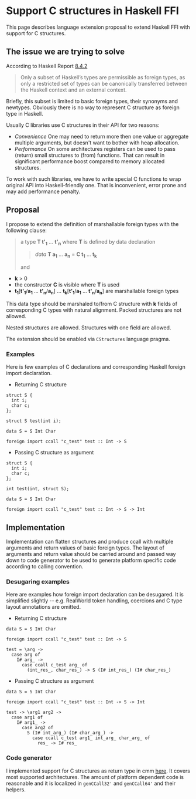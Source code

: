 # Support C structures in Haskell FFI



This page describes language extension proposal to extend Haskell FFI with support for C structures.


## The issue we are trying to solve



According to Haskell Report [
8.4.2](http://www.haskell.org/onlinereport/haskell2010/haskellch8.html#x15-1560008.4.2)


>
>
> Only a subset of Haskell’s types are permissible as foreign types, as only a restricted set of types can be canonically transferred between the Haskell context and an external context.
>
>


Briefly, this subset is limited to basic foreign types, their synonyms and newtypes. Obviously there is no way to represent C structure as foreign type in Haskell. 



Usually C libraries use C structures in their API for two reasons:


- *Convenience*
  One may need to return more then one value or aggregate multiple arguments, but doesn't want to bother with heap allocation.
- *Performance*
  On some architectures registers can be used to pass (return) small structures to (from) functions. That can result in significant performance boost compared to memory allocated structures.


To work with such libraries, we have to write special C functions to wrap original API into Haskell-friendly one. That is inconvenient, error prone and may add performance penalty.


## Proposal



I propose to extend the definition of marshallable foreign types with the following clause:


>
>
> a type **T t'<sub>1</sub>** ... **t'<sub>n</sub>** where **T** is defined by data declaration
>
>
> >
> >
> > *data* **T a<sub>1</sub>** ... **a<sub>n</sub>** = **C t<sub>1</sub>** ... **t<sub>k</sub>**
> >
> >
>
>
> and
>
>

- **k** \> 0
- the constructor **C** is visible where **T** is used
- **t<sub>1</sub>**\[**t'<sub>1</sub>**/**a<sub>1</sub>** ... **t'<sub>n</sub>**/**a<sub>n</sub>**\] ... **t<sub>k</sub>**\[**t'<sub>1</sub>**/**a<sub>1</sub>** ... **t'<sub>n</sub>**/**a<sub>n</sub>**\] are marshallable foreign types


This data type should be marshaled to/from C structure with **k** fields of corresponding C types with natural alignment. Packed structures are not allowed.



Nested structures are allowed.
Structures with one field are allowed.



The extension should be enabled via `CStructures` language pragma.


### Examples



Here is few examples of C declarations and corresponding Haskell foreign import declaration. 


- Returning C structure

```wiki
struct S {
  int i;
  char c;
};

struct S test(int i);
```

```wiki
data S = S Int Char

foreign import ccall "c_test" test :: Int -> S
```

- Passing C structure as argument

```wiki
struct S {
  int i;
  char c;
};

int test(int, struct S);
```

```wiki
data S = S Int Char

foreign import ccall "c_test" test :: Int -> S -> Int
```

## Implementation



Implementation can flatten structures and produce ccall with multiple arguments and return values of basic foreign types. The layout of arguments and return value should be carried around and passed way down to code generator to be used to generate platform specific code according to calling convention.


### Desugaring examples



Here are examples how foreign import declaration can be desugared. It is simplified slightly --
e.g. RealWorld token handling, coercions and C type layout annotations are omitted.


- Returning C structure

```wiki
data S = S Int Char

foreign import ccall "c_test" test :: Int -> S
```

```wiki
test = \arg ->
  case arg of
    I# arg_ ->
      case ccall c_test arg_ of
        (int_res_, char_res_) -> S (I# int_res_) (I# char_res_)
```

- Passing C structure as argument

```wiki
data S = S Int Char

foreign import ccall "c_test" test :: Int -> S -> Int 
```

```wiki
test -> \arg1 arg2 ->
  case arg1 of
    I# arg1_ ->
      case arg2 of
        S (I# int_arg_) (I# char_arg_) ->
          case ccall c_test arg1_ int_arg_ char_arg_ of
            res_ -> I# res_
```

### Code generator



I implemented support for C structures as return type in cmm [
here](https://phabricator.haskell.org/D252). It covers most supported architectures. The amount of platform dependent code is reasonable and it is localized in `genCCall32'` and `genCCall64'` and their helpers.


